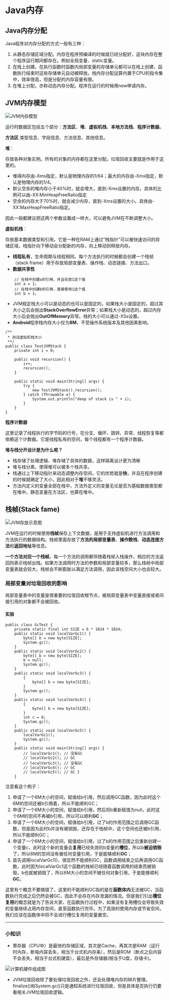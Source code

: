 # Java内存

## Java内存分配
Java程序对内存分配的方式一般有三种：
1. 从静态存储区域分配。内存在程序预编译的时候就已经分配好，这块内存在整个程序运行期间都存在。例如全局变量、static变量。
2. 在栈上创建。在执行函数时函数内局部变量的存储单元都可以在栈上创建，函数执行结束时这些存储单元自动被释放。栈内存分配运算内置于CPU的指令集中，效率很高，但是分配的内存容量有限。
3. 在堆上分配，亦称动态内存分配。程序在运行的时候用new申请内存。

## JVM内存模型
![JVM内存模型](http://img.blog.csdn.net/20150720152805765?watermark/2/text/aHR0cDovL2Jsb2cuY3Nkbi5uZXQv/font/5a6L5L2T/fontsize/400/fill/I0JBQkFCMA==/dissolve/70/gravity/Center)

运行时数据区包括五个部分：**方法区**、**堆**、**虚拟机栈**、**本地方法栈**、**程序计数器**。

**方法区**
类型信息、字段信息、方法信息、其他信息。

**堆**：

存放各种对象实例。所有的对象的内存都在这里分配。垃圾回收主要就是作用于这里的。

* 堆得内存由-Xms指定，默认是物理内存的1/64；最大的内存由-Xmx指定，默认是物理内存的1/4。
* 默认空余的堆内存小于40%时，就会增大，直到-Xmx设置的内存。具体的比例可以由-XX:MinHeapFreeRatio指定
* 空余的内存大于70%时，就会减少内存，直到-Xms设置的大小。具体由-XX:MaxHeapFreeRatio指定。

因此一般都建议把这两个参数设置成一样大，可以避免JVM在不断调整大小。

**虚拟机栈**：

存放基本数据类型和引用。它是一种在RAM上通过“栈指针”可以被快速访问的存储区域，栈指针向下移动会分配新的内存，向上移动则释放内存。

* **线程私有**，生命周期与线程相同。每个方法执行的时候都会创建一个栈帧（stack frame）用于存放局部变量表、操作栈、动态链接、方法出口。
* **数据共享性**

```
    // 在栈中创建a的引用，并且存放1这个值
    int a = 1;
    // 在栈中创建b的引用，直接使用1这个值
    int b = 1;
```

* JVM规定栈大小可以是动态的也可以是固定的，如果栈大小是固定的，超过其大小之后会抛出**StackOverflowError**异常；如果栈大小是动态的，超过内存大小后会抛出**OutOfMemory**异常。栈的大小可以通过-XSs设置。
* **Android**程序栈内存大小仅为**8M**，不受操作系统版本及其他因素影响。

```
/**
 * 测试虚拟机栈大小
 **/
public class TestJVMStack {
    private int i = 0;
    
    public void recursion() {
        i++;
        recursion();
    }

    public static void main(String[] args) {
        try {
            new TestJVMStack().recursion();
        } catch (Throwable e) {
            System.out.println("deep of stack is " + i);
        }
    }
}
```

**程序计数器**

这里记录了线程执行的字节码的行号，在分支、循环、跳转、异常、线程恢复等都依赖这个计数器。它是线程私有的空间，每个线程都有一个程序计数器。

**堆与栈分开设计是为什么呢？**

* 栈存储了处理逻辑、堆存储了具体的数据，这样隔离设计更为清晰
* 堆与栈分离，使得堆可以被多个栈共享。
* 栈通过上下移动指针来动态调整内存空间，它的优势就是**快**，并且在程序创建的时候就确定了大小，因此相对于**堆**不够灵活。
* 方法内定义的变量全部在栈中，方法外定义的变量无论是否为基础数据类型都在堆中。静态变量在方法区，也算在堆中。

## 栈帧(Stack fame)
![JVM存放示意图](https://pic3.zhimg.com/80/96c5e28ae772a6f0e732cebd39ef57aa_hd.jpg)

JVM在运行的时候使用**栈帧**保存上下文数据，是用于支持虚拟机进行方法调用和方法执行的数据结构。栈帧里面存放了**方法的局部变量表**、**操作数栈**、**动态连接方法**和**返回地址**等信息。

**一个方法对应一个栈帧**，每一个方法的调用都伴随着栈帧入栈操作，相应的方法返回则表示栈帧出栈。如果方法调用时方法的参数和局部变量较多，那么栈帧中局部变量表就会较大，栈帧会不断膨胀以满足方法调用，因此该栈空间大小也会较大。

### 局部变量对垃圾回收的影响
局部变量表中的变量是很重要的垃圾回收根节点，被局部变量表中变量直接或者间接引用的对象都不会被回收。

#### 实验
```
public class GcTest { 
    private static final int SIZE = 6 * 1024 * 1024; 
    public static void localVarGc1() { 
        byte[] b = new byte[SIZE]; 
        System.gc(); 
    } 
    public static void localVarGc2() { 
        byte[] b = new byte[SIZE]; 
        b = null; 
        System.gc(); 
    }
    public static void localVarGc3() { 
        { 
            byte[] b = new byte[SIZE]; 
        } 
        System.gc(); 
    } 
    public static void localVarGc4() { 
        { 
            byte[] b = new byte[SIZE]; 
        } 
        int c = 0; 
        System.gc(); 
    } 
    public static void localVarGc5() { 
        localVarGc1(); 
        System.gc(); 
    } 
    public static void main(String[] args) { 
        // localVarGc1(); // 没有GC 
        // localVarGc2(); // GC 
        // localVarGc3(); // 没有GC 
        // localVarGc4(); // GC 
        // localVarGc5(); // GC } 
    }
```

注意看这个例子：
1. 申请了一个6M大小的空间，赋值给b引用，然后调用GC函数，因为此时这个6M的空间还被b引用着，所以不能顺利GC；
2. 申请了一个6M大小的空间，赋值给b引用，然后将b重新赋值为null，此时这个6M的空间不再被b引用，所以可以顺利**GC**；
3. 申请了一个6M大小的空间，赋值给b引用，过了b的作用范围之后调用GC函数，但是因为此时b并没有被销毁，还存在于栈帧中，这个空间也还被b引用，所以不能顺利GC；
4. 申请了一个6M大小的空间，赋值给b引用，过了b的作用范围之后重新创建一个变量c，此时这个新的变量会**复用**已经失效的b变量的**槽位**，所以b**被迫销毁**了，所以6M的空间没有被任何变量引用，于是能够顺利**GC**；
5. 首先调用localVarGc1()，很显然不能顺利GC，函数调用结束之后再调用GC函数，此时因为localVarGc1这个函数的栈帧已经随着函数调用的结束而被销毁，b也就被销毁了，所以6M大小的空间不被任何对象引用，于是能够顺利**GC**。

这里有个概念不要搞错了，这里的不能顺利GC指的是在**函数体内**无法被GC，当函数执行完成之后仍然会被GC，因此不会存在内存泄漏的情况。但是我们引出**槽位复用**的概念就是为了告诉大家，在函数执行过程中，如果没有复用槽位会导致失效的变量继续占用内存空间，直至函数执行完毕。为了高效的使用内存或节省空间，我们应该在函数体中将不会进行槽位复用的变量置空。

---
### 小知识
* 寄存器（CPU中）是最快的存储区域，其次是Cache，再其次是RAM（运行时内存，断电内容丢失，相当于台式机内存条），然后是ROM（断点之后内容不会丢失，相当于台式机硬盘），最后是外存储器(相当于U盘，存储卡)。

![计算机硬件组成图](https://pic3.zhimg.com/80/8bf6ef80ddbcd9ed5984fe9a51bb5b78_hd.jpg)

* JVM垃圾回收除了要处理垃圾回收之外，还会处理堆内存的碎片整理。finalize()和System.gc()只是通知系统进行垃圾回收，但是具体是否执行仍要看相关JVM垃圾回收逻辑。

